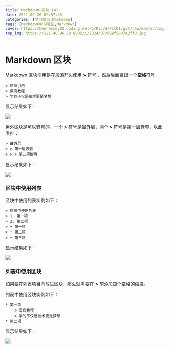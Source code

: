```yaml
---
title: Markdown 区块 (4)
date: 2021-09-20 09:57:45
categories: [学习笔记,Markdown]
tags: [Markdown学习笔记,Markdown]
cover: https://hennessey02.coding.net/p/Pic/d/Pic01/git/raw/master/img//E3BF6399-6483-4C7A-8502-AE75E8D66C96.jpg
top_img: https://121.40.96.38:8005/i/2024/07/669f5807e2ff8.jpg 
---
```


# Markdown 区块

Markdown 区块引用是在段落开头使用 **>** 符号 ，然后后面紧跟一个**空格**符号：

```
> 区块引用
> 菜鸟教程
> 学的不仅是技术更是梦想
```

显示结果如下：

![](https://hennessey02.coding.net/p/Pic/d/Pic01/git/raw/master/img//DFE1124E-BC38-4C12-B7AC-053E560D4C9C.jpg)

另外区块是可以嵌套的，一个 **>** 符号是最外层，两个 **>** 符号是第一层嵌套，以此类推：

```
> 最外层
> > 第一层嵌套
> > > 第二层嵌套
```

显示结果如下：

![](https://hennessey02.coding.net/p/Pic/d/Pic01/git/raw/master/img//AA0A4A6A-33A7-48C7-971F-73FFC8FE85B0.jpg)

### 区块中使用列表

区块中使用列表实例如下：

```
> 区块中使用列表
> 1. 第一项
> 2. 第二项
> + 第一项
> + 第二项
> + 第三项
```

显示结果如下：

![](https://hennessey02.coding.net/p/Pic/d/Pic01/git/raw/master/img//E3BF6399-6483-4C7A-8502-AE75E8D66C96.jpg)

### 列表中使用区块

如果要在列表项目内放进区块，那么就需要在 **>** 前添加四个空格的缩进。

列表中使用区块实例如下：

```
* 第一项
    > 菜鸟教程
    > 学的不仅是技术更是梦想
* 第二项
```

显示结果如下：

![](https://hennessey02.coding.net/p/Pic/d/Pic01/git/raw/master/img//1B894FB4-53AC-4E2D-BA30-F4AE4DFA8B97.jpg)

